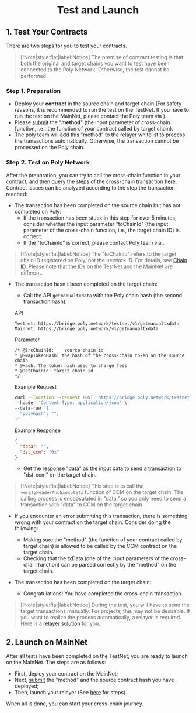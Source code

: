 <h1 align="center">Test and Launch</h1>


## 1. Test Your Contracts

There are two steps for you to test your contracts.

> [!Note|style:flat|label:Notice]
> The premise of contract testing is that both the original and target chains you want to test have been connected to the Poly Network. Otherwise, the test cannot be performed.

### Step 1. Preparation

- Deploy your **contract** in the source chain and target chain (For safety reasons, it is recommended to run the test on the TestNet. If you have to run the test on the MainNet, please contact the Poly team via <a class="fab fa-discord" href= "https://discord.com/invite/y6MuEnq"></a>).
- Please [submit](https://docs.google.com/forms/d/e/1FAIpQLSc7jYVZQVWtLRG8ERLkzH7RWSxfrNaJel3s5qwsvV7XbVWPtg/viewform) the "**method**" (the input parameter of cross-chain function, i.e., the function of your contract called by target chain).
- The poly team will add this "method" to the relayer whitelist to process the transactions automatically. Otherwise, the transaction cannot be processed on the Poly chain.

### Step 2. Test on Poly Network
After the preparation, you can try to call the cross-chain function in your contract, and then query the steps of the cross-chain transaction [here]( https://explorer.poly.network/testnet).
Contract issues can be analyzed according to the step the transaction reached:

- The transaction has been completed on the source chain but has not completed on Poly:
  - If the transaction has been stuck in this step for over 5 minutes, consider whether the input parameter "toChainId" (the input parameter of the cross-chain function, i.e., the target chain ID) is correct.
  - If the "toChainId" is correct, please contact Poly team via <a class="fab fa-discord" href= "https://discord.com/invite/y6MuEnq"></a>.

> [!Note|style:flat|label:Notice]
> The "toChainId" refers to the target chain ID registered on Poly, not the network ID.
> For details, see [Chain ID](../../Core_Smart_Contract/Chain_ID/Chain_ID.md).
> Please note that the IDs on the TestNet and the MainNet are different.

- The transaction hasn't been completed on the target chain:
  - Call the API `getmanualtxdata` with the Poly chain hash (the second transaction hash).

  API
    ```
    Testnet: https://bridge.poly.network/testnet/v1/getmanualtxdata
    Mainnet: https://bridge.poly.network/v1/getmanualtxdata
    ```
  Parameter
   ```
  /* @SrcChainId:    source chain id
   * @SwapTokenHash: the hash of the cross-chain token on the source chain
   * @Hash: The token hash used to charge fees
   * @DstChainId: target chain id
   */
  ```
  Example Request
  ```bash
  curl --location --request POST 'https://bridge.poly.network/testnet/v1/getmanualtxdata' \
  --header 'Content-Type: application/json' \
  --data-raw '{
    "polyhash": "",
  }'
  ```
  Example Response
  ```json
  {
    "data": "",
    "dst_ccm": "0x"
  }
  ```
  - Get the response "data" as the input data to send a transaction to "dst_ccm" on the target chain.


> [!Note|style:flat|label:Notice]
> This step is to call the `verifyHeaderAndExecuteTx` function of CCM on the target chain.
> The calling process is encapsulated in "data," so you only need to send a transaction with "data" to CCM on the target chain.


- If you encounter an error submitting this transaction, there is something wrong with your contract on the target chain. Consider doing the following:
  - Making sure the "method" (the function of your contract called by target chain) is allowed to be called by the CCM contract on the target chain.
  - Checking that the txData (one of the input parameters of the cross-chain function) can be parsed correctly by the "method" on the target chain.


- The transaction has been completed on the target chain:
  - Congratulations! You have completed the cross-chain transaction.

> [!Note|style:flat|label:Notice]
> During the test, you will have to send the target transactions manually. For projects, this may not be desirable. If you want to realize the process automatically, a relayer is required. Here is a [relayer solution](../../new_chain/relayer/relayer.md) for you.

## 2. Launch on MainNet
After all tests have been completed on the TestNet; you are ready to launch on the MainNet.
The steps are as follows:

- First, deploy your contract on the MainNet;
- Next, [submit](https://docs.google.com/forms/d/e/1FAIpQLSe0Za4V9vaCUbrJG8qgYrjHbLQ8Kk_APQ1jURGpUAPm0MT7JQ/viewform) the "method" and the source contract hash you have deployed;
- Then, launch your relayer (See [here](../../new_chain/launch_and_test/launch.md) for steps).

When all is done, you can start your cross-chain journey.